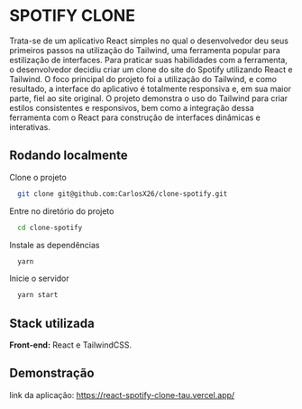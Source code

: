 
# SPOTIFY CLONE

Trata-se de um aplicativo React simples no qual o desenvolvedor deu seus primeiros passos na utilização do Tailwind, uma ferramenta popular para estilização de interfaces. Para praticar suas habilidades com a ferramenta, o desenvolvedor decidiu criar um clone do site do Spotify utilizando React e Tailwind. O foco principal do projeto foi a utilização do Tailwind, e como resultado, a interface do aplicativo é totalmente responsiva e, em sua maior parte, fiel ao site original. O projeto demonstra o uso do Tailwind para criar estilos consistentes e responsivos, bem como a integração dessa ferramenta com o React para construção de interfaces dinâmicas e interativas.
## Rodando localmente

Clone o projeto

```bash
  git clone git@github.com:CarlosX26/clone-spotify.git
```

Entre no diretório do projeto

```bash
  cd clone-spotify
```

Instale as dependências

```bash
  yarn
```

Inicie o servidor

```bash
  yarn start
```




## Stack utilizada

**Front-end:** React e TailwindCSS.


## Demonstração

link da aplicação: https://react-spotify-clone-tau.vercel.app/

